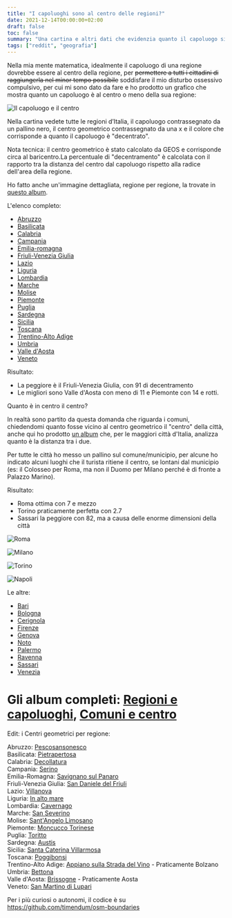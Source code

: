 ```yaml
---
title: "I capoluoghi sono al centro delle regioni?"
date: 2021-12-14T00:00:00+02:00
draft: false
toc: false
summary: "Una cartina e altri dati che evidenzia quanto il capoluogo sia vicino (o lontano) dal centro geometrico della sua regione."
tags: ["reddit", "geografia"]
---
```



Nella mia mente matematica, idealmente il capoluogo di una regione dovrebbe essere al centro della regione, per ~~permettere a tutti i cittadini di raggiungerla nel minor tempo possibile~~ soddisfare il mio disturbo ossessivo compulsivo, per cui mi sono dato da fare e ho prodotto un grafico che mostra quanto un capoluogo è al centro o meno della sua regione:

![Il capoluogo e il centro](regioni.png)

Nella cartina vedete tutte le regioni d’Italia, il capoluogo contrassegnato da un pallino nero, il centro geometrico contrassegnato da una x e il colore che corrisponde a quanto il capoluogo è "decentrato".

Nota tecnica: il centro geometrico è stato calcolato da GEOS e corrisponde circa al baricentro.La percentuale di "decentramento" è calcolata con il rapporto tra la distanza del centro dal capoluogo rispetto alla radice dell'area della regione.

Ho fatto anche un'immagine dettagliata, regione per regione, la trovate in [questo album](https://imgur.com/a/l3DKT5c).

L'elenco completo:

* [Abruzzo](abruzzo.png)
* [Basilicata](basilicata.png)
* [Calabria](calabria.png)
* [Campania](campania.png)
* [Emilia-romagna](emilia-romagna.png)
* [Friuli-Venezia Giulia](friuli-venezia%20giulia.png)
* [Lazio](lazio.png)
* [Liguria](liguria.png)
* [Lombardia](lombardia.png)
* [Marche](marche.png)
* [Molise](molise.png)
* [Piemonte](piemonte.png)
* [Puglia](puglia.png)
* [Sardegna](sardegna.png)
* [Sicilia](sicilia.png)
* [Toscana](toscana.png)
* [Trentino-Alto Adige](trentino-alto%20adige.png)
* [Umbria](umbria.png)
* [Valle d'Aosta](valle-aosta.png)
* [Veneto](veneto.png)


Risultato:

* La peggiore è il Friuli-Venezia Giulia, con 91 di decentramento
* Le migliori sono Valle d'Aosta con meno di 11 e Piemonte con 14 e rotti.

Quanto è in centro il centro?

In realtà sono partito da questa domanda che riguarda i comuni, chiedendomi quanto fosse vicino al centro geometrico il "centro" della città, anche qui ho prodotto [un album](https://imgur.com/a/sUDT51M) che, per le maggiori città d'Italia, analizza quanto è la distanza tra i due.

Per tutte le città ho messo un pallino sul comune/municipio, per alcune ho indicato alcuni luoghi che il turista ritiene il centro, se lontani dal municipio (es: il Colosseo per Roma, ma non il Duomo per Milano perché è di fronte a Palazzo Marino).

Risultato:

* Roma ottima con 7 e mezzo
* Torino praticamente perfetta con 2.7
* Sassari la peggiore con 82, ma a causa delle enorme dimensioni della città


![Roma](comuni/roma.png)

![Milano](comuni/milano.png)

![Torino](comuni/torino.png)

![Napoli](comuni/napoli.png)

Le altre:

* [Bari](comuni/bari.png)
* [Bologna](comuni/bologna.png)
* [Cerignola](comuni/cerignola.png)
* [Firenze](comuni/firenze.png)
* [Genova](comuni/genova.png)
* [Noto](comuni/noto.png)
* [Palermo](comuni/palermo.png)
* [Ravenna](comuni/ravenna.png)
* [Sassari](comuni/sassari.png)
* [Venezia](comuni/venezia.png)

# Gli album completi: [Regioni e capoluoghi](https://imgur.com/a/l3DKT5c), [Comuni e centro](https://imgur.com/a/sUDT51M)

Edit: i Centri geometrici per regione:

Abruzzo: [Pescosansonesco](https://www.openstreetmap.org/relation/41902#map=10/42.2275303954544/13.855077209332375)  
Basilicata: [Pietrapertosa](https://www.openstreetmap.org/relation/40514#map=10/40.500616355247445/16.08189199385849)  
Calabria: [Decollatura](https://www.openstreetmap.org/relation/39771#map=10/39.068118651294434/16.347497177255466)  
Campania: [Serino](https://www.openstreetmap.org/relation/40773#map=10/40.860012816581275/14.840007537154426)  
Emilia-Romagna: [Savignano sul Panaro](https://www.openstreetmap.org/relation/43170#map=10/44.524041283395334/11.041749910049504)  
Friuli-Venezia Giulia: [San Daniele del Friuli](https://www.openstreetmap.org/relation/179100#map=10/46.154223270921136/13.052994597452875)  
Lazio: [Villanova](https://www.openstreetmap.org/node/1419115460#map=10/41.979981484552525/12.767006325761844)  
Liguria: [In alto mare](https://www.openstreetmap.org/#map=10/44.26468020617009/8.704690434970887)  
Lombardia: [Cavernago](https://www.openstreetmap.org/relation/45492#map=10/45.62066092134281/9.768972975537107)  
Marche:  [San Severino](https://www.openstreetmap.org/relation/42376#map=10/43.34512788071749/13.142235310143105)  
Molise:  [Sant'Angelo Limosano](https://www.openstreetmap.org/relation/41498#map=10/41.68451404175305/14.59566538542443)  
Piemonte: [Moncucco Torinese](https://www.openstreetmap.org/relation/44104#map=10/45.06055946371358/7.923284676385993)  
Puglia: [Toritto](https://www.openstreetmap.org/relation/40929#map=10/40.984501013163516/16.619963555791212)  
Sardegna: [Austis](https://www.openstreetmap.org/relation/40235#map=10/40.08964059225353/9.035717993839159)  
Sicilia: [Santa Caterina Villarmosa](https://www.openstreetmap.org/relation/39268#map=10/37.58780970125825/14.155078168685487)  
Toscana: [Poggibonsi](https://www.openstreetmap.org/relation/42441#map=10/43.45086893774934/11.126142108702158)  
Trentino-Alto Adige: [Appiano sulla Strada del Vino](https://www.openstreetmap.org/relation/47203#map=10/46.44153299913452/11.282080583134402) \- Praticamente Bolzano  
Umbria: [Bettona](https://www.openstreetmap.org/relation/42247#map=10/42.965926624491345/12.490113123511392)  
Valle d'Aosta: [Brissogne](https://www.openstreetmap.org/relation/45689#map=10/45.73009965687063/7.387342291609739) \- Praticamente Aosta  
Veneto: [San Martino di Lupari](https://www.openstreetmap.org/relation/45508#map=10/45.6479908845036/11.855732454288894)

Per i più curiosi o autonomi, il codice è su https://github.com/timendum/osm-boundaries